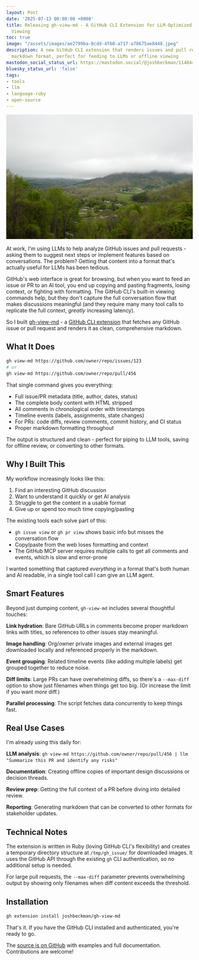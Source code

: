 ```yaml
---
layout: Post
date: '2025-07-13 00:00:00 +0000'
title: Releasing gh-view-md - A GitHub CLI Extension for LLM-Optimized Issue and PR
  Viewing
toc: true
image: "/assets/images/ae2799ba-8cdd-4f60-a717-a78675ae8448.jpeg"
description: A new GitHub CLI extension that renders issues and pull requests in clean
  markdown format, perfect for feeding to LLMs or offline viewing
mastodon_social_status_url: https://mastodon.social/@joshbeckman/114844317210566071
bluesky_status_url: 'false'
tags:
- tools
- llm
- language-ruby
- open-source
---
```



![A beautiful mountain view](/assets/images/ae2799ba-8cdd-4f60-a717-a78675ae8448.jpeg)

At work, I'm using LLMs to help analyze GitHub issues and pull requests - asking them to suggest next steps or implement features based on conversations. The problem? Getting that content into a format that's actually useful for LLMs has been tedious.

GitHub's web interface is great for browsing, but when you want to feed an issue or PR to an AI tool, you end up copying and pasting fragments, losing context, or fighting with formatting. The GitHub CLI's built-in viewing commands help, but they don't capture the full conversation flow that makes discussions meaningful (and they require many many tool calls to replicate the full context, *greatly* increasing latency).

So I built [gh-view-md](https://github.com/joshbeckman/gh-view-md) - a [GitHub CLI extension](https://docs.github.com/en/github-cli/github-cli/creating-github-cli-extensions) that fetches any GitHub issue or pull request and renders it as clean, comprehensive markdown.

## What It Does

```bash
gh view-md https://github.com/owner/repo/issues/123
# or
gh view-md https://github.com/owner/repo/pull/456
```

That single command gives you everything:

- Full issue/PR metadata (title, author, dates, status)
- The complete body content with HTML stripped
- All comments in chronological order with timestamps
- Timeline events (labels, assignments, state changes)
- For PRs: code diffs, review comments, commit history, and CI status
- Proper markdown formatting throughout

The output is structured and clean - perfect for piping to LLM tools, saving for offline review, or converting to other formats.

## Why I Built This

My workflow increasingly looks like this:
1. Find an interesting GitHub discussion
2. Want to understand it quickly or get AI analysis
3. Struggle to get the content in a usable format
4. Give up or spend too much time copying/pasting

The existing tools each solve part of this:
- `gh issue view` or `gh pr view` shows basic info but misses the conversation flow
- Copy/paste from the web loses formatting and context
- The GitHub MCP server requires multiple calls to get all comments and events, which is slow and error-prone

I wanted something that captured *everything* in a format that's both human and AI readable, in a single tool call I can give an LLM agent.

## Smart Features

Beyond just dumping content, `gh-view-md` includes several thoughtful touches:

**Link hydration**: Bare GitHub URLs in comments become proper markdown links with titles, so references to other issues stay meaningful.

**Image handling**: Org/owner private images and external images get downloaded locally and referenced properly in the markdown.

**Event grouping**: Related timeline events (like adding multiple labels) get grouped together to reduce noise.

**Diff limits**: Large PRs can have overwhelming diffs, so there's a `--max-diff` option to show just filenames when things get too big. (Or increase the limit if you want *more* diff.)

**Parallel processing**: The script fetches data concurrently to keep things fast.

## Real Use Cases

I'm already using this daily for:

**LLM analysis**: `gh view-md https://github.com/owner/repo/pull/456 | llm "Summarize this PR and identify any risks"`

**Documentation**: Creating offline copies of important design discussions or decision threads.

**Review prep**: Getting the full context of a PR before diving into detailed review.

**Reporting**: Generating markdown that can be converted to other formats for stakeholder updates.

## Technical Notes

The extension is written in Ruby (loving GitHub CLI's flexibility) and creates a temporary directory structure at `/tmp/gh_issue/` for downloaded images. It uses the GitHub API through the existing `gh` CLI authentication, so no additional setup is needed.

For large pull requests, the `--max-diff` parameter prevents overwhelming output by showing only filenames when diff content exceeds the threshold.

## Installation

```bash
gh extension install joshbeckman/gh-view-md
```

That's it. If you have the GitHub CLI installed and authenticated, you're ready to go.

The [source is on GitHub](https://github.com/joshbeckman/gh-view-md) with examples and full documentation. Contributions are welcome!
